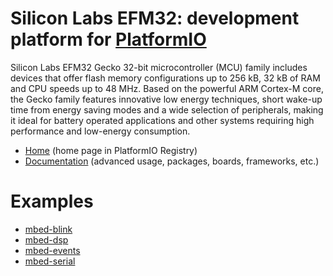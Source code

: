 
# Silicon Labs EFM32: development platform for [PlatformIO](https://platformio.org)

Silicon Labs EFM32 Gecko 32-bit microcontroller (MCU) family includes devices that offer flash memory configurations up to 256 kB, 32 kB of RAM and CPU speeds up to 48 MHz. Based on the powerful ARM Cortex-M core, the Gecko family features innovative low energy techniques, short wake-up time from energy saving modes and a wide selection of peripherals, making it ideal for battery operated applications and other systems requiring high performance and low-energy consumption.

* [Home](https://platformio.org/platforms/siliconlabsefm32) (home page in PlatformIO Registry)
* [Documentation](http://docs.platformio.org/page/platforms/siliconlabsefm32.html) (advanced usage, packages, boards, frameworks, etc.)

# Examples

* [mbed-blink](https://github.com/platformio/platform-siliconlabsefm32/tree/develop/examples/mbed-blink)
* [mbed-dsp](https://github.com/platformio/platform-siliconlabsefm32/tree/develop/examples/mbed-dsp)
* [mbed-events](https://github.com/platformio/platform-siliconlabsefm32/tree/develop/examples/mbed-events)
* [mbed-serial](https://github.com/platformio/platform-siliconlabsefm32/tree/develop/examples/mbed-serial)

